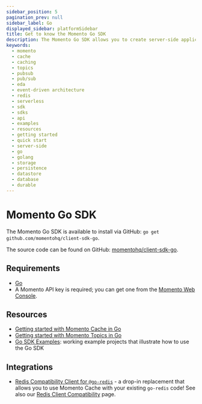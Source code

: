 ```yaml
---
sidebar_position: 5
pagination_prev: null
sidebar_label: Go
displayed_sidebar: platformSidebar
title: Get to know the Momento Go SDK
description: The Momento Go SDK allows you to create server-side applications, and take advantage of Momento's caching and pub-sub features. Find resources and examples here!
keywords:
  - momento
  - cache
  - caching
  - topics
  - pubsub
  - pub/sub
  - eda
  - event-driven architecture
  - redis
  - serverless
  - sdk
  - sdks
  - api
  - examples
  - resources
  - getting started
  - quick start
  - server-side
  - go
  - golang
  - storage
  - persistence
  - datastore
  - database
  - durable
---
```


# Momento Go SDK

The Momento Go SDK is available to install via GitHub: `go get github.com/momentohq/client-sdk-go`.

The source code can be found on GitHub: [momentohq/client-sdk-go](https://github.com/momentohq/client-sdk-go).

## Requirements

- [Go](https://go.dev/dl/)
- A Momento API key is required; you can get one from the [Momento Web Console](https://console.gomomento.com/).

## Resources

- [Getting started with Momento Cache in Go](./cache.mdx)
- [Getting started with Momento Topics in Go](./topics.mdx)
- [Go SDK Examples](https://github.com/momentohq/client-sdk-go/blob/main/examples/README.md): working example projects that illustrate how to use the Go SDK

## Integrations

- [Redis Compatibility Client for `@go-redis`](https://github.com/momentohq/momento-go-redis-client) - a drop-in replacement that allows you to use Momento Cache with your existing `go-redis` code! See also our [Redis Client Compatibility](/cache/integrations/redis-client-compatibility.md) page.
